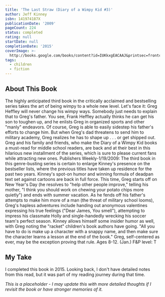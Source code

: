 ```yaml
---
title: 'The Last Straw (Diary of a Wimpy Kid #3)'
author: Jeff Kinney
isbn: 141974187X
publicationDate: '2009'
pageCount: 224
status: completed
rating: null
startDate: null
completionDate: '2015'
coverImage: >-
  http://books.google.com/books/content?id=IUKkxgEACAAJ&printsec=frontcover&img=1&zoom=1&source=gbs_api
tags:
  - children
  - fiction
---
```


## About This Book

The highly anticipated third book in the critically acclaimed and bestselling series takes the art of being wimpy to a whole new level. Let's face it: Greg Heffley will never change his wimpy ways. Somebody just needs to explain that to Greg's father. You see, Frank Heffley actually thinks he can get his son to toughen up, and he enlists Greg in organized sports and other "manly" endeavors. Of course, Greg is able to easily sidestep his father's efforts to change him. But when Greg's dad threatens to send him to military academy, Greg realizes he has to shape up . . . or get shipped out. Greg and his family and friends, who make the Diary of a Wimpy Kid books a must-read for middle school readers, are back and at their best in this hilarious new installment of the series, which is sure to please current fans while attracting new ones. Publishers Weekly-1/19/2009: The third book in this genre-busting series is certain to enlarge Kinney's presence on the bestseller lists, where the previous titles have taken up residence for the past two years. Kinney's spot-on humor and winning formula of deadpan text set against cartoons are back in full force. This time, Greg starts off on New Year's Day (he resolves to "help other people improve," telling his mother, "I think you should work on chewing your potato chips more quietly") and ends with summer vacation. As he fends off his father's attempts to make him more of a man (the threat of military school looms), Greg's hapless adventures include handing out anonymous valentines expressing his true feelings ("Dear James, You smell"), attempting to impress his classmate Holly and single-handedly wrecking his soccer team's perfect season. Kinney allows himself some insider humor as well, with Greg noting the "racket" children's book authors have going. "All you have to do is make up a character with a snappy name, and then make sure the character learns a lesson at the end of the book." Greg, self-centered as ever, may be the exception proving that rule. Ages 8-12. (Jan.) F&P level: T

## My Take

I completed this book in 2015. Looking back, I don't have detailed notes from this read, but it was part of my reading journey during that time.

*This is a placeholder - I may update this with more detailed thoughts if I revisit the book or have stronger memories of it.*
